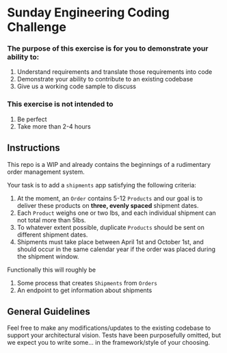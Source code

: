 # Sunday Engineering Coding Challenge
### The purpose of this exercise is for you to demonstrate your ability to:
1. Understand requirements and translate those requirements into code
2. Demonstrate your ability to contribute to an existing codebase
3. Give us a working code sample to discuss

### This exercise is not intended to
1. Be perfect
2. Take more than 2-4 hours

## Instructions
This repo is a WIP and already contains the beginnings of a rudimentary order management system.

Your task is to add a `shipments` app satisfying the following criteria:
1. At the moment, an `Order` contains 5-12 `Products` and our goal is to deliver these products on **three, evenly spaced** shipment dates.
2. Each `Product` weighs one or two lbs, and each individual shipment can not total more than 5lbs.
3. To whatever extent possible, duplicate `Products` should be sent on different shipment dates.
4. Shipments must take place between April 1st and October 1st, and should occur in the same calendar year if the order was placed during the shipment window.

Functionally this will roughly be
1. Some process that creates `Shipments` from `Orders`
2. An endpoint to get information about shipments

## General Guidelines
Feel free to make any modifications/updates to the existing codebase to support your architectural vision.
Tests have been purposefully omitted, but we expect you to write some... in the framework/style of your choosing.
